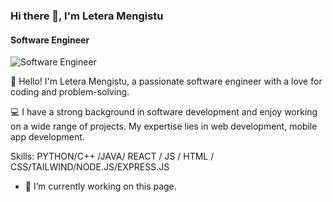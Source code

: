 ### Hi there 👋, I'm Letera Mengistu
#### Software Engineer
![Software Engineer](https://unsplash.com/photos/black-laptop-computer-turned-on-on-table-vpOeXr5wmR4?utm_content=creditShareLink&utm_medium=referral&utm_source=unsplash)

👋 Hello! I'm Letera Mengistu, a passionate software engineer with a love for coding and problem-solving. 

💻 I have a strong background in software development and enjoy working on a wide range of projects. My expertise lies in web development, mobile app development.

Skills: PYTHON/C++ /JAVA/ REACT / JS / HTML / CSS/TAILWIND/NODE.JS/EXPRESS.JS

- 🔭 I’m currently working on this page. 













